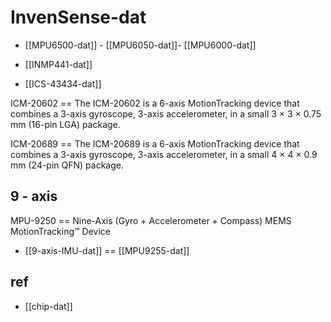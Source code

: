 
# InvenSense-dat

- [[MPU6500-dat]] - [[MPU6050-dat]]- [[MPU6000-dat]]

- [[INMP441-dat]]

- [[ICS-43434-dat]]


ICM-20602 == The ICM-20602 is a 6-axis MotionTracking device that combines a 3-axis gyroscope, 3-axis accelerometer, in a small 3 × 3 × 0.75 mm (16-pin LGA) package.


ICM-20689 == The ICM-20689 is a 6-axis MotionTracking device that combines a 3-axis gyroscope, 3-axis accelerometer, in a small 4 × 4 × 0.9 mm (24-pin QFN) package.



## 9 - axis

MPU-9250 == Nine-Axis (Gyro + Accelerometer + Compass) MEMS MotionTracking™ Device


- [[9-axis-IMU-dat]] == [[MPU9255-dat]]

 
## ref 

- [[chip-dat]]